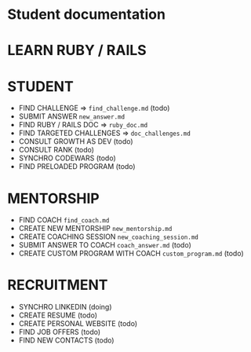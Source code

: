 # Student documentation

# LEARN RUBY / RAILS

# STUDENT

- FIND CHALLENGE => `find_challenge.md` (todo)
- SUBMIT ANSWER `new_answer.md`
- FIND RUBY / RAILS DOC => `ruby_doc.md`
- FIND TARGETED CHALLENGES => `doc_challenges.md`
- CONSULT GROWTH AS DEV (todo)
- CONSULT RANK (todo)
- SYNCHRO CODEWARS (todo)
- FIND PRELOADED PROGRAM (todo)

# MENTORSHIP

- FIND COACH `find_coach.md`
- CREATE NEW MENTORSHIP `new_mentorship.md`
- CREATE COACHING SESSION `new_coaching_session.md`
- SUBMIT ANSWER TO COACH `coach_answer.md` (todo)
- CREATE CUSTOM PROGRAM WITH COACH `custom_program.md` (todo)

# RECRUITMENT

- SYNCHRO LINKEDIN (doing)
- CREATE RESUME (todo)
- CREATE PERSONAL WEBSITE (todo)
- FIND JOB OFFERS (todo)
- FIND NEW CONTACTS (todo)
